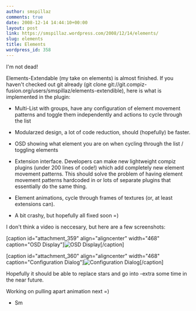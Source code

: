 ```yaml
---
author: smspillaz
comments: true
date: 2008-12-14 14:44:10+00:00
layout: post
link: https://smspillaz.wordpress.com/2008/12/14/elements/
slug: elements
title: Elements
wordpress_id: 358
---
```


I'm not dead!

Elements-Extendable (my take on elements) is almost finished. If you haven't checked out git already (git clone git://git.compiz-fusion.org/users/smspillaz/elements-extendible), here is what is implemented in the plugin:



	
  * Multi-List with groups, have any configuration of element movement patterns and toggle them independently and actions to cycle through the list

	
  * Modularzed design, a lot of code reduction, should (hopefully) be faster.

	
  * OSD showing what element you are on when cycling through the list / toggling elements

	
  * Extension interface. Developers can make new lightweight compiz plugins (under 200 lines of code!) which add completely new element movement patterns. This should solve the problem of having element movement patterns hardcoded in or lots of separate plugins that essentially do the same thing.

	
  * Element animations, cycle through frames of textures (or, at least extensions can).

	
  * A bit crashy, but hopefully all fixed soon =)


I don't think a video is neccesary, but here are a few screenshots:

[caption id="attachment_359" align="aligncenter" width="468" caption="OSD Display"]![OSD Display](http://smspillaz.files.wordpress.com/2008/12/osddisplay.png)[/caption]

[caption id="attachment_360" align="aligncenter" width="468" caption="Configuration Dialog"]![Configuration Dialog](http://smspillaz.files.wordpress.com/2008/12/configbox1.png)[/caption]

Hopefully it should be able to replace stars and go into -extra some time in the near future.

Working on pulling apart animation next =)

- Sm
